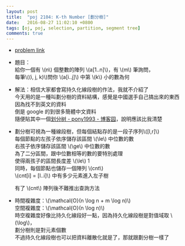 ```yaml
---
layout: post
title:  "poj 2104: K-th Number [劃分樹]"
date:   2016-08-27 11:02:10 +0800
tags: [oj, poj, selection, partition, segment tree]
comments: true
---
```

*   [problem link](http://poj.org/problem?id=2104) 
*   題目：  
	給你一個有 \\(n\\) 個整數的陣列 \\(a[1..n]\\)，有 \\(m\\) 筆詢問，  
	每筆\\((i, j, k)\\)問你 \\(a[i..j]\\) 中第 \\(k\\) 小的數為何
*   解法：相信大家都會寫持久化線段樹的作法，我就不介紹了  
	今天用的是一種叫劃分樹的資料結構，感覺是中國選手自己搞出來的東西  
	因為找不到英文的資料  
	倒是 google 的到很多簡體中文資料  
	隨便貼其中一個[划分树 - pony1993 - 博客园](http://www.cnblogs.com/pony1993/archive/2012/07/17/2594544.html)，說明應該比我清楚  

*   劃分樹可視為一種線段樹，但每個結點存的是一段子序列\\([l,r]\\)  
	每個節點的左孩子依序儲存該區間 \\(\le\\) 中位數的數  
	右孩子依序儲存該區間 \\(\ge\\) 中位數的數  
	為了二分區間，跟中位數相等的數的要特別處理  
	使得兩孩子的區間長度差 \\(\le\\) 1  
	同時，每個節點也儲存一個陣列 \\(cnt\\)  
	\\(cnt[i] = [l..i]\\) 中有多少元素進入左子樹  
	
	有了 \\(cnt\\) 陣列後不難推出查詢方法

*   時間複雜度：\\(\mathcal{O}(n \log n + m \log n)\\)  
	空間複雜度：\\(\mathcal{O}(n \log n)\\)  
	時空複雜度好像比持久化線段好一點，因為持久化線段樹是對值域取 \\(\log\\)，  
	劃分樹則是對元素個數    
	不過持久化線段樹也可以把資料離散化就是了，那就跟劃分樹一樣了

<script src="https://gist-it.appspot.com/https://github.com/prprprpony/oj/blob/master/poj/2104.cpp"></script>
